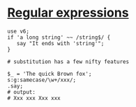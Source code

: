 [1]: http://rosettacode.org/wiki/Regular_expressions

# [Regular expressions][1]

```perl6
use v6;
if 'a long string' ~~ /string$/ {
   say "It ends with 'string'";
}
 
# substitution has a few nifty features
 
$_ = 'The quick Brown fox';
s:g:samecase/\w+/xxx/;
.say;
# output:
# Xxx xxx Xxx xxx
 
```